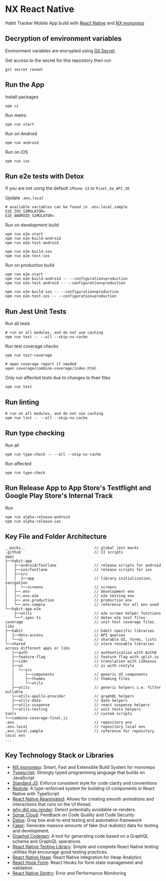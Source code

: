 # NX React Native

Habit Tracker Mobile App build with [React Native](https://reactnative.dev/) and [NX monorepo](https://nx.dev/)

## Decryption of environment variables

Environment variables are encrypted using [Git Secret](https://git-secret.io/).

Get access to the secret for this repository then run

```
git secret reveal
```

## Run the App

Install packages

```
npm ci
```

Run metro

```
npm run start
```

Run on Android

```
npm run android
```

Run on iOS

```
npm run ios
```

## Run e2e tests with Detox

If you are not using the default `iPhone 13` or `Pixel_4a_API_30`

Update `.env.local`

```
# available variables can be found in .env.local.sample
E2E_IOS_SIMULATOR=
E2E_ANDROID_SIMULATOR=
```

Run on development build

```
npm run e2e-start
npm run e2e-build-android
npm run e2e-test-android

npm run e2e-build-ios
npm run e2e-test-ios
```

Run on production build

```
npm run e2e-start
npm run e2e-build-android -- --configuration=production
npm run e2e-test-android -- --configuration=production

npm run e2e-build-ios -- --configuration=production
npm run e2e-test-ios -- --configuration=production
```

## Run Jest Unit Tests

Run all tests

```
# run on all modules, and do not use caching
npm run test -- --all --skip-nx-cache
```

Run test coverage checks

```
npm run test-coverage

# open coverage report if needed
open coverage/combine-coverage/index.html
```

Only run affected tests due to changes to their files

```
npm run test
```

## Run linting

```
# run on all modules, and do not use caching
npm run lint -- --all --skip-nx-cache
```

## Run type checking

Run all

```
npm run type-check -- --all --skip-nx-cache
```

Run affected

```
npm run type-check
```

## Run Release App to App Store's Testflight and Google Play Store's Internal Track

Run

```
npm run alpha-release-android
npm run alpha-release-ios
```

## Key File and Folder Architecture

```
__mocks__                               // global jest mocks
.github                                 // CI scripts
apps
├──habit-app
│   ├──android/fastlane                 // release scripts for android
│   ├──ios/fastlane                     // release scripts for ios
│   ├──src
│   │  ├──app                           // library initialization, navigation
│   │  └──screens                       // screens
│   ├──.env                             // development env
│   ├──.env.e2e                         // e2e testing env
│   ├──.env.production                  // production env
│   └──.env.sample                      // reference for all env used
└──habit-app-e2e
    ├──utils                            // e2e screen helper functions
    └──*.spec.ts                        // detox e2e test files
coverage                                // unit test coverage files
libs
├──habit                                // habit specific libraries
│  ├──data-access                       // API queries
│  └──ui                                // sharable UI, forms, lists
└──shared                               // store reusable libraries across different apps or libs
   ├──auth                              // authentication with Auth0
   ├──feature-flag                      // feature flag with split.io
   ├──i18n                              // translation with i18nexus
   ├──ui                                // ui with restyle
   │  └──src
   │     ├──components                  // generic UI components
   │     ├──themes                      // theming files
   │     └──utils
   ├──utils                             // generic helpers i.e. filter nullable
   ├──utils-apollo-provider             // graphQL helpers
   ├──utils-date                        // date helpers
   ├──utils-suspense                    // react suspense helpers
   └──utils-testing                     // unit tests helpers
tools                                   // custom scripts
└──combine-coverage-final.js
.env                                    // repository env
.env.local                              // repository local env
.env.local.sample                       // reference for repository local env
...
```

## Key Technology Stack or Libraries

- [NX monorepo](https://nx.dev/): Smart, Fast and Extensible Build System for monorepo
- [Typescript](https://www.typescriptlang.org/): Strongly typed programming language that builds on JavaScript
- [Standard JS](https://standardjs.com/): Enforce consistent style for code clarity and conventions
- [Restyle](https://github.com/Shopify/restyle): A type-enforced system for building UI components in React Native with TypeScript
- [React Native Reanimated](https://docs.swmansion.com/react-native-reanimated/docs/): Allows for creating smooth animations and interactions that runs on the UI thread.
- [why did you render](https://github.com/welldone-software/why-did-you-render): Detect potentially avoidable re-renders.
- [Sonar Cloud](https://sonarcloud.io/): Feedback on Code Quality and Code Security
- [Detox](https://github.com/wix/Detox): Gray box end-to-end testing and automation framework
- [Faker](https://github.com/faker-js/faker): Generate massive amounts of fake (but realistic) data for testing and development.
- [Graphql Codegen](https://github.com/dotansimha/graphql-code-generator): A tool for generating code based on a GraphQL schema and GraphQL operations
- [React Native Testing Library](https://github.com/callstack/react-native-testing-library): Simple and complete React Native testing utilities that encourage good testing practices.
- [React Native Heap](https://github.com/heap/react-native-heap): React Native integration for Heap Analytics
- [React Hook Form](https://github.com/react-hook-form/react-hook-form): React Hooks for form state management and validation
- [React Native Sentry](https://github.com/getsentry/sentry-react-native): Error and Performance Monitoring
